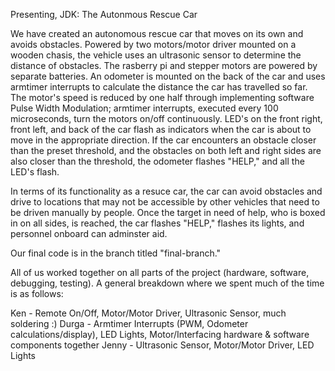 Presenting, JDK: The Autonmous Rescue Car

We have created an autonomous rescue car that moves on its own and avoids obstacles. Powered by two motors/motor driver mounted on a wooden chasis, the vehicle uses an ultrasonic sensor to determine the distance of obstacles. The rasberry pi and stepper motors are powered by separate batteries. An odometer is mounted on the back of the car and uses armtimer interrupts to calculate the distance the car has travelled so far. The motor's speed is reduced by one half through implementing software Pulse Width Modulation; armtimer interrupts, executed every 100 microseconds, turn the motors on/off continuously. LED's on the front right, front left, and back of the car flash as indicators when the car is about to move in the appropriate direction. If the car encounters an obstacle closer than the preset threshold, and the obstacles on both left and right sides are also closer than the threshold, the odometer flashes "HELP," and all the LED's flash.

In terms of its functionality as a resuce car, the car can avoid obstacles and drive to locations that may not be accessible by other vehicles that need to be driven manually by people. Once the target in need of help, who is boxed in on all sides, is reached, the car flashes "HELP," flashes its lights, and personnel onboard can adminster aid.

Our final code is in the branch titled "final-branch." 

All of us worked together on all parts of the project (hardware, software, debugging, testing). 
A general breakdown where we spent much of the time is as follows:

Ken - Remote On/Off, Motor/Motor Driver, Ultrasonic Sensor, much soldering :)
Durga - Armtimer Interrupts (PWM, Odometer calculations/display), LED Lights, Motor/Interfacing hardware & software components together
Jenny - Ultrasonic Sensor, Motor/Motor Driver, LED Lights



